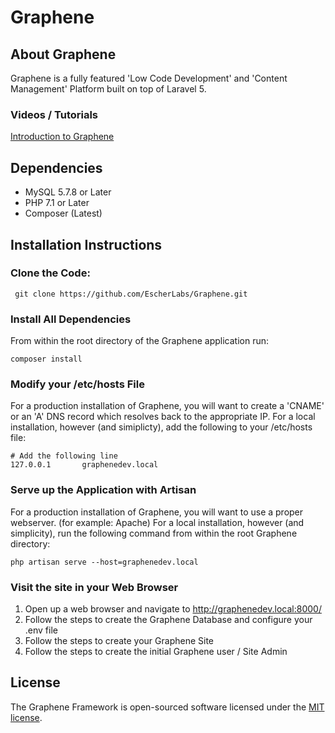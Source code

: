 <h1>Graphene</h1>

## About Graphene

Graphene is a fully featured 'Low Code Development' and 'Content Management' Platform built on top of Laravel 5.

### Videos / Tutorials
[Introduction to Graphene](https://www.youtube.com/watch?v=qaTPaJ3DFmM)

## Dependencies
 - MySQL 5.7.8 or Later
 - PHP 7.1 or Later 
 - Composer (Latest)
## Installation Instructions
### Clone the Code:
     git clone https://github.com/EscherLabs/Graphene.git

### Install All Dependencies
From within the root directory of the Graphene application run:

    composer install

### Modify your /etc/hosts File
For a production installation of Graphene, you will want to create a 'CNAME' or an 'A' DNS record
which resolves back to the appropriate IP.  For a local installation, however (and simiplicty),
add the following to your /etc/hosts file:

    # Add the following line
    127.0.0.1       graphenedev.local

### Serve up the Application with Artisan
For a production installation of Graphene, you will want to use a proper webserver. 
(for example: Apache)  For a local installation, however (and simplicity), run the following command
from within the root Graphene directory:

    php artisan serve --host=graphenedev.local

### Visit the site in your Web Browser
1. Open up a web browser and navigate to http://graphenedev.local:8000/
2. Follow the steps to create the Graphene Database and configure your .env file
3. Follow the steps to create your Graphene Site
4. Follow the steps to create the initial Graphene user / Site Admin

## License

The Graphene Framework is open-sourced software licensed under the [MIT license](http://opensource.org/licenses/MIT).

